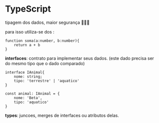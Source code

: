 # TypeScript

tipagem dos dados, maior segurança 💆🏽‍♀️

para isso utiliza-se dos :

	function soma(a:number, b:number){
		return a + b
	}


**interfaces**: contrato para implementar seus dados. (este dado precisa ser do mesmo tipo que o dado comparado)

	interface IAnimal{
	    nome: string;
	    tipo: 'terrestre' | 'aquatico'
	}
	
	const animal: IAnimal = {
	    nome: 'Beta',
	    tipo: 'aquatico'
	}
	
**types**: juncoes, merges de interfaces ou atributos delas.